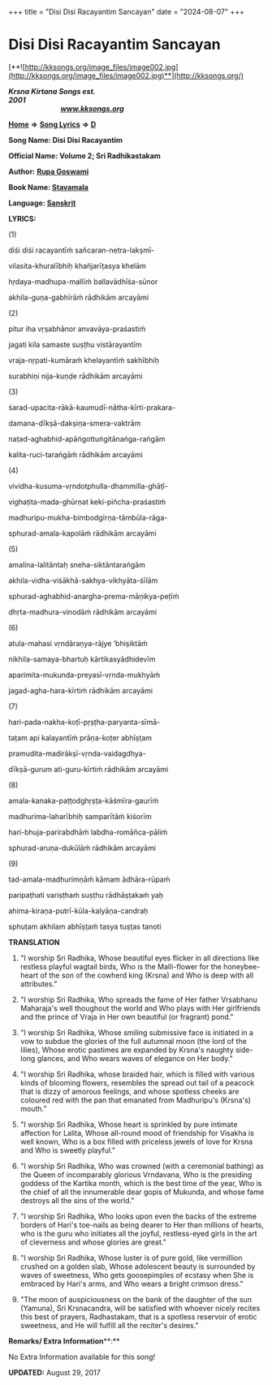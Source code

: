 +++
title = "Disi Disi Racayantim Sancayan"
date = "2024-08-07"
+++

# Disi Disi Racayantim Sancayan
[**![http://kksongs.org/image_files/image002.jpg](http://kksongs.org/image_files/image002.jpg)**](http://kksongs.org/)

**_Krsna Kirtana Songs est. 2001_**                                                                                                                                                 **_www.kksongs.org_**

[**Home**](http://kksongs.org/) **⇒** [**Song Lyrics**](http://kksongs.org/lyrics.html) **⇒** [**D**](http://kksongs.org/songs/song_d.html)

**Song Name: Disi Disi Racayantim**

**Official Name: Volume 2; Sri Radhikastakam**

**Author:** [**Rupa Goswami**](http://kksongs.org/authors/list/rupa.html)

**Book Name: [Stavamala](http://kksongs.org/authors/literature/stavamala.html)**

**Language: [Sanskrit](http://kksongs.org/language/list/sanskrit.html)**

**LYRICS:**

(1)

diśi diśi racayantīḿ sañcaran-netra-lakṣmī-

vilasita-khuralībhiḥ khañjarīṭasya khelām

hṛdaya-madhupa-mallīḿ ballavādhīśa-sūnor

akhila-guṇa-gabhīrāḿ rādhikām arcayāmi

(2)

pitur iha vṛṣabhānor anvavāya-praśastiḿ

jagati kila samaste suṣṭhu vistārayantīm

vraja-nṛpati-kumāraḿ khelayantīḿ sakhībhiḥ

surabhiṇi nija-kuṇḍe rādhikām arcayāmi

(3)

śarad-upacita-rākā-kaumudī-nātha-kīrti-prakara-

damana-dīkṣā-dakṣiṇa-smera-vaktrām

naṭad-aghabhid-apāńgottuńgitānańga-rańgām

kalita-ruci-tarańgāḿ rādhikām arcayāmi

(4)

vividha-kusuma-vṛndotphulla-dhammilla-ghāṭī-

vighaṭita-mada-ghūrṇat keki-piñcha-praśastiḿ

madhuripu-mukha-bimbodgīrṇa-tāmbūla-rāga-

sphurad-amala-kapolāḿ rādhikām arcayāmi

(5)

amalina-lalitāntaḥ sneha-siktāntarańgām

akhila-vidha-viśākhā-sakhya-vikhyāta-śīlām

sphurad-aghabhid-anargha-prema-māṇikya-peṭīḿ

dhṛta-madhura-vinodāḿ rādhikām arcayāmi

(6)

atula-mahasi vṛndāraṇya-rājye ’bhiṣiktāḿ

nikhila-samaya-bhartuḥ kārtikasyādhidevīm

aparimita-mukunda-preyasī-vṛnda-mukhyāḿ

jagad-agha-hara-kīrtiḿ rādhikām arcayāmi

(7)

hari-pada-nakha-koṭī-pṛṣṭha-paryanta-sīmā-

taṭam api kalayantīḿ prāṇa-koṭer abhīṣṭam

pramudita-madirākṣī-vṛnda-vaidagdhya-

dīkṣā-gurum ati-guru-kīrtiḿ rādhikām arcayāmi

(8)

amala-kanaka-paṭṭodghṛṣṭa-kāśmīra-gaurīḿ

madhurima-laharībhiḥ samparītāḿ kiśorīm

hari-bhuja-parirabdhāḿ labdha-romāñca-pāliḿ

sphurad-aruṇa-dukūlāḿ rādhikām arcayāmi

(9)

tad-amala-madhurimṇāḿ kāmam ādhāra-rūpaḿ

paripaṭhati variṣṭhaḿ suṣṭhu rādhāṣṭakaḿ yaḥ

ahima-kiraṇa-putrī-kūla-kalyāṇa-candraḥ

sphuṭam akhilam abhīṣṭaḿ tasya tuṣṭas tanoti

**TRANSLATION**

1) "I worship Sri Radhika, Whose beautiful eyes flicker in all directions like restless playful wagtail birds, Who is the Malli-flower for the honeybee-heart of the son of the cowherd king (Krsna) and Who is deep with all attributes."

2) "I worship Sri Radhika, Who spreads the fame of Her father Vrsabhanu Maharaja's well thoughout the world and Who plays with Her girlfriends and the prince of Vraja in Her own beautiful (or fragrant) pond."

3) "I worship Sri Radhika, Whose smiling submissive face is initiated in a vow to subdue the glories of the full autumnal moon (the lord of the lilies), Whose erotic pastimes are expanded by Krsna's naughty side-long glances, and Who wears waves of elegance on Her body."

4) "I worship Sri Radhika, whose braided hair, which is filled with various kinds of blooming flowers, resembles the spread out tail of a peacock that is dizzy of amorous feelings, and whose spotless cheeks are coloured red with the pan that emanated from Madhuripu's (Krsna's) mouth.”

5) "I worship Sri Radhika, Whose heart is sprinkled by pure intimate affection for Lalita, Whose all-round mood of friendship for Visakha is well known, Who is a box filled with priceless jewels of love for Krsna and Who is sweetly playful."

6) "I worship Sri Radhika, Who was crowned (with a ceremonial bathing) as the Queen of incomparably glorious Vrndavana, Who is the presiding goddess of the Kartika month, which is the best time of the year, Who is the chief of all the innumerable dear gopis of Mukunda, and whose fame destroys all the sins of the world."

7) "I worship Sri Radhika, Who looks upon even the backs of the extreme borders of Hari's toe-nails as being dearer to Her than millions of hearts, who is the guru who initiates all the joyful, restless-eyed girls in the art of cleverness and whose glories are great."

8) "I worship Sri Radhika, Whose luster is of pure gold, like vermillion crushed on a golden slab, Whose adolescent beauty is surrounded by waves of sweetness, Who gets goosepimples of ecstasy when She is embraced by Hari's arms, and Who wears a bright crimson dress."

9) "The moon of auspiciousness on the bank of the daughter of the sun (Yamuna), Sri Krsnacandra, will be satisfied with whoever nicely recites this best of prayers, Radhastakam, that is a spotless reservoir of erotic sweetness, and He will fulfill all the reciter's desires."

**Remarks/ Extra Information****:**

No Extra Information available for this song!

**UPDATED:** August 29, 2017